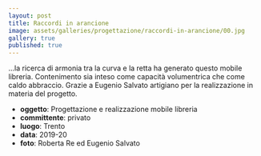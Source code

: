 ```yaml
---
layout: post
title: Raccordi in arancione
image: assets/galleries/progettazione/raccordi-in-arancione/00.jpg
gallery: true
published: true
---
```


...la ricerca di armonia tra la curva e la retta ha generato questo mobile libreria. Contenimento sia inteso come capacità volumentrica che come caldo abbraccio. Grazie a Eugenio Salvato artigiano per la realizzazione in materia del progetto.

- **oggetto**: Progettazione e realizzazione mobile libreria
- **committente**: privato
- **luogo**: Trento
- **data**: 2019-20
- **foto**: Roberta Re ed Eugenio Salvato
